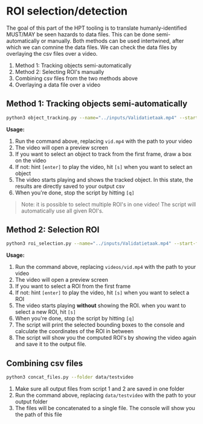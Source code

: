 # ROI selection/detection

The goal of this part of the HPT tooling is to translate humanly-identified MUST/MAY be seen hazards to data files. This can be done semi-automatically or manually. Both methods can be used intertwined, after which we can comnine the data files. We can check the data files by overlaying the csv files over a video.

1. Method 1: Tracking objects semi-automatically
1. Method 2: Selecting ROI's manually
1. Combining csv files from the two methods above
1. Overlaying a data file over a video

## Method 1: Tracking objects semi-automatically

```bash
python3 object_tracking.py --name="../inputs/Validatietaak.mp4" --start_frame=70
```

**Usage:**

1. Run the command above, replacing `vid.mp4` with the path to your video
1. The video will open a preview screen
1. If you want to select an object to track from the first frame, draw a box on the video
1. If not: hint `[enter]` to play the video, hit `[s]` when you want to select an object
1. The video starts playing and shows the tracked object. In this state, the results are directly saved to your output csv
1. When you're done, stop the script by hitting `[q]`

> Note: it is possible to select multiple ROI's in one video! The script will automatically use all given ROI's.

## Method 2: Selection ROI

```bash
python3 roi_selection.py --name="../inputs/Validatietaak.mp4" --start-frame=100
```

**Usage:**

1. Run the command above, replacing `videos/vid.mp4` with the path to your video
1. The video will open a preview screen
1. If you want to select a ROI from the first frame
1. If not: hint `[enter]` to play the video, hit `[s]` when you want to select a ROI
1. The video starts playing **without** showing the ROI. when you want to select a new ROI, hit `[s]`
1. When you're done, stop the script by hitting `[q]`
1. The script will print the selected bounding boxes to the console and calculate the coordinates of the ROI in between
1. The script will show you the computed ROI's by showing the video again and save it to the output file.

## Combining csv files

```bash
python3 concat_files.py --folder data/testvideo
```

1. Make sure all output files from script 1 and 2 are saved in one folder
1. Run the command above, replacing `data/testvideo` with the path to your output folder
1. The files will be concatenated to a single file. The console will show you the path of this file
